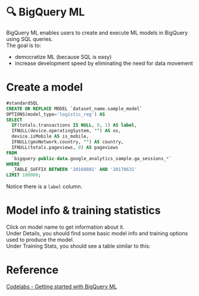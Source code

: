 # 🔍 BigQuery ML
BigQuery ML enables users to create and execute ML models in BigQuery using SQL queries.  
The goal is to:
* democratize ML (because SQL is easy)
* increase development speed by eliminating the need for data movement

# Create a model
```sql
#standardSQL
CREATE OR REPLACE MODEL `dataset_name.sample_model` 
OPTIONS(model_type='logistic_reg') AS
SELECT
  IF(totals.transactions IS NULL, 0, 1) AS label,
  IFNULL(device.operatingSystem, "") AS os,
  device.isMobile AS is_mobile,
  IFNULL(geoNetwork.country, "") AS country,
  IFNULL(totals.pageviews, 0) AS pageviews
FROM
  `bigquery-public-data.google_analytics_sample.ga_sessions_*`
WHERE
  _TABLE_SUFFIX BETWEEN '20160801' AND '20170631'
LIMIT 100000;
```

Notice there is a `label` column.

# Model info & training statistics
Click on model name to get information about it.  
Under Details, you should find some basic model info and training options used to produce the model.  
Under Training Stats, you should see a table similar to this:

# Reference
[Codelabs - Getting started with BigQuery ML](https://codelabs.developers.google.com/codelabs/bqml-intro)  
